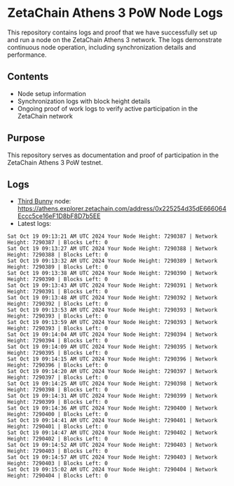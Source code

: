 # ZetaChain Athens 3 PoW Node Logs
This repository contains logs and proof that we have successfully set up and run a node on the ZetaChain Athens 3 network. The logs demonstrate continuous node operation, including synchronization details and performance.

## Contents
- Node setup information
- Synchronization logs with block height details
- Ongoing proof of work logs to verify active participation in the ZetaChain network

## Purpose
This repository serves as documentation and proof of participation in the ZetaChain Athens 3 PoW testnet.

## Logs

- [Third Bunny](https://thirdbunny.xyz/) node: https://athens.explorer.zetachain.com/address/0x225254d35dE666064Eccc5ce16eF1D8bF8D7b5EE
- Latest logs:
```
Sat Oct 19 09:13:21 AM UTC 2024 Your Node Height: 7290387 | Network Height: 7290387 | Blocks Left: 0
Sat Oct 19 09:13:27 AM UTC 2024 Your Node Height: 7290388 | Network Height: 7290388 | Blocks Left: 0
Sat Oct 19 09:13:32 AM UTC 2024 Your Node Height: 7290389 | Network Height: 7290389 | Blocks Left: 0
Sat Oct 19 09:13:38 AM UTC 2024 Your Node Height: 7290390 | Network Height: 7290390 | Blocks Left: 0
Sat Oct 19 09:13:43 AM UTC 2024 Your Node Height: 7290391 | Network Height: 7290391 | Blocks Left: 0
Sat Oct 19 09:13:48 AM UTC 2024 Your Node Height: 7290392 | Network Height: 7290392 | Blocks Left: 0
Sat Oct 19 09:13:53 AM UTC 2024 Your Node Height: 7290393 | Network Height: 7290393 | Blocks Left: 0
Sat Oct 19 09:13:59 AM UTC 2024 Your Node Height: 7290393 | Network Height: 7290393 | Blocks Left: 0
Sat Oct 19 09:14:04 AM UTC 2024 Your Node Height: 7290394 | Network Height: 7290394 | Blocks Left: 0
Sat Oct 19 09:14:09 AM UTC 2024 Your Node Height: 7290395 | Network Height: 7290395 | Blocks Left: 0
Sat Oct 19 09:14:15 AM UTC 2024 Your Node Height: 7290396 | Network Height: 7290396 | Blocks Left: 0
Sat Oct 19 09:14:20 AM UTC 2024 Your Node Height: 7290397 | Network Height: 7290397 | Blocks Left: 0
Sat Oct 19 09:14:25 AM UTC 2024 Your Node Height: 7290398 | Network Height: 7290398 | Blocks Left: 0
Sat Oct 19 09:14:31 AM UTC 2024 Your Node Height: 7290399 | Network Height: 7290399 | Blocks Left: 0
Sat Oct 19 09:14:36 AM UTC 2024 Your Node Height: 7290400 | Network Height: 7290400 | Blocks Left: 0
Sat Oct 19 09:14:41 AM UTC 2024 Your Node Height: 7290401 | Network Height: 7290401 | Blocks Left: 0
Sat Oct 19 09:14:47 AM UTC 2024 Your Node Height: 7290402 | Network Height: 7290402 | Blocks Left: 0
Sat Oct 19 09:14:52 AM UTC 2024 Your Node Height: 7290403 | Network Height: 7290403 | Blocks Left: 0
Sat Oct 19 09:14:57 AM UTC 2024 Your Node Height: 7290403 | Network Height: 7290403 | Blocks Left: 0
Sat Oct 19 09:15:02 AM UTC 2024 Your Node Height: 7290404 | Network Height: 7290404 | Blocks Left: 0
```
